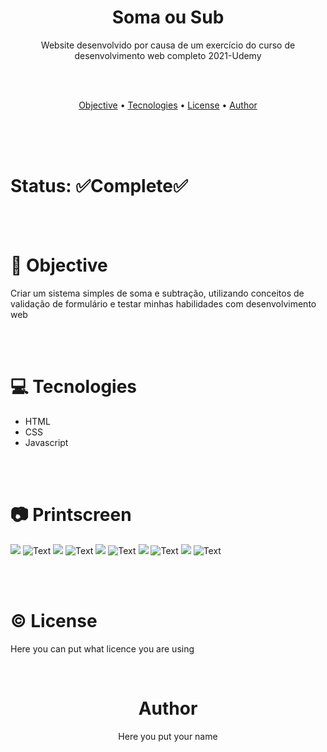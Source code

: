 <h1 align="center">Soma ou Sub</h1>

<!--If you're usign a logo-->



<p align="center">Website desenvolvido por causa de um exercício do curso de desenvolvimento web completo 2021-Udemy</p>

<br/>
<br/>

<p align="center">
 <a href="#objective">Objective</a> • 
 <a href="#tecnologies">Tecnologies</a> • 
 <a href="#license">License</a> • 
 <a href="#author">Author</a>
</p>

<br/><br/><br/>

<h1>Status: ✅Complete✅</h1
 
 <!--Or you can use "🚧Under construction🚧"-->
 
<br/><br/>
 
<h1 id="objective">🎯 Objective</h1>
 
<p>Criar um sistema simples de soma e subtração, utilizando conceitos de validação de formulário e testar minhas habilidades com desenvolvimento web</p>
 
<br/><br/>
 
 
<h1 id="tecnologies">💻 Tecnologies</h1>
 
<ul>
 <li>HTML<!--And you can put the link to the tecnologies--></li>
 <li>CSS<!--And you can put the link to the tecnologies--></li>
 <li>Javascript<!--And you can put the link to the tecnologies--></li>
</ul>

<br/><br/>
 

<h1 id="printscreen">📷 Printscreen</h1>
<!-Or you can use GIFs =D--->
        
<img src="..."> <!--Or--> ![Text](Image)
<img src="..."> <!--Or--> ![Text](Image)
<img src="..."> <!--Or--> ![Text](Image)
<img src="..."> <!--Or--> ![Text](Image)
<img src="..."> <!--Or--> ![Text](Image)

<br/><br/>

<h1 id="licence">©️ License</h1>
<p>Here you can put what licence you are using</p>

<br/>

<h1 id="author" align="center">Author</h1>

<p align="center">Here you put your name</h1>
 
